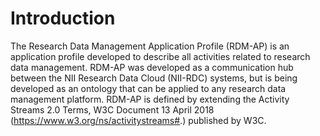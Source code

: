 # Introduction
The Research Data Management Application Profile (RDM-AP) is an application profile developed to describe all activities related to research data management. RDM-AP was developed as a communication hub between the NII Research Data Cloud (NII-RDC) systems, but is being developed as an ontology that can be applied to any research data management platform. RDM-AP is defined by extending the Activity Streams 2.0 Terms, W3C Document 13 April 2018 (https://www.w3.org/ns/activitystreams#.) published by W3C.
